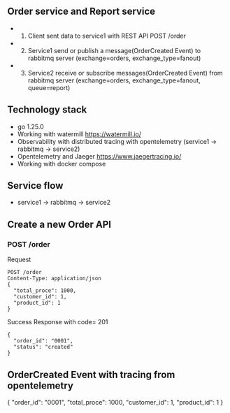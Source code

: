 ## Order service and Report service
* 1. Client sent data to service1 with REST API POST /order
* 2. Service1 send or publish a message(OrderCreated Event) to rabbitmq server (exchange=orders, exchange_type=fanout)
* 3. Service2 receive or subscribe messages(OrderCreated Event) from rabbitmq server (exchange=orders, exchange_type=fanout, queue=report)

## Technology stack
* go 1.25.0
* Working with watermill https://watermill.io/
* Observability with distributed tracing with opentelemetry (service1 -> rabbitmq -> service2)
* Opentelemetry and Jaeger https://www.jaegertracing.io/
* Working with docker compose

## Service flow
* service1 -> rabbitmq -> service2

## Create a new Order API

### POST /order

Request
```
POST /order
Content-Type: application/json
{
  "total_proce": 1000,
  "customer_id": 1,
  "product_id": 1
}
```

Success Response with code= 201
```
{
  "order_id": "0001",
  "status": "created"
}
```

## OrderCreated Event with tracing from opentelemetry
{
  "order_id": "0001",
  "total_proce": 1000,
  "customer_id": 1,
  "product_id": 1
}